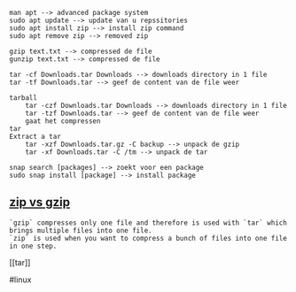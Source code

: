 ````linux
man apt --> advanced package system 
sudo apt update --> update van u repssitories
sudo apt install zip --> install zip command
sudo apt remove zip --> removed zip

gzip text.txt --> compressed de file 
gunzip text.txt --> compressed de file 

tar -cf Downloads.tar Downloads --> downloads directory in 1 file 
tar -tf Downloads.tar --> geef de content van de file weer 

tarball
	tar -czf Downloads.tar Downloads --> downloads directory in 1 file 
	tar -tzf Downloads.tar --> geef de content van de file weer 
	gaat het compressen 
tar
Extract a tar
	tar -xzf Downloads.tar.gz -C backup --> unpack de gzip
	tar -xf Downloads.tar -C /tm --> unpack de tar

snap search [packages] --> zoekt voor een package 
sudo snap install [package] --> install package

`````

## [zip vs gzip](https://d-ries.github.io/linux-essentials/#/./06_software/01_course?id=zip-vs-gzip)
	`gzip` compresses only one file and therefore is used with `tar` which brings multiple files into one file.  
	`zip` is used when you want to compress a bunch of files into one file in one step.

[[tar]]

#linux 
